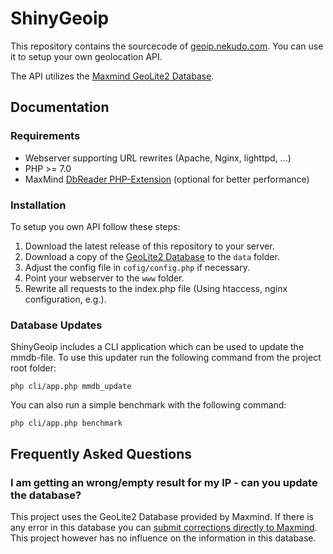 ShinyGeoip
=====

This repository contains the sourcecode of [geoip.nekudo.com](http://geoip.nekudo.com). You can use it to setup
your own geolocation API. 

The API utilizes the [Maxmind GeoLite2 Database](http://dev.maxmind.com/geoip/geoip2/geolite2/).

## Documentation

### Requirements

* Webserver supporting URL rewrites (Apache, Nginx, lighttpd, ...)
* PHP >= 7.0
* MaxMind [DbReader PHP-Extension](https://github.com/maxmind/MaxMind-DB-Reader-php) (optional for better performance)


### Installation
To setup you own API follow these steps:

1. Download the latest release of this repository to your server.
2. Download a copy of the [GeoLite2 Database](http://dev.maxmind.com/geoip/geoip2/geolite2/) to the ```data``` folder.
3. Adjust the config file in `cofig/config.php` if necessary.
4. Point your webserver to the ```www``` folder.
5. Rewrite all requests to the index.php file (Using htaccess, nginx configuration, e.g.).

### Database Updates

ShinyGeoip includes a CLI application which can be used to update the mmdb-file. To use this updater
run the following command from the project root folder:

```php cli/app.php mmdb_update```

You can also run a simple benchmark with the following command:

```php cli/app.php benchmark```

## Frequently Asked Questions

### I am getting an wrong/empty result for my IP - can you update the database?

This project uses the GeoLite2 Database provided by Maxmind. If there is any error in this database you can [submit
corrections directly to Maxmind](https://support.maxmind.com/correction-faq/). This project however has no influence
on the information in this database.